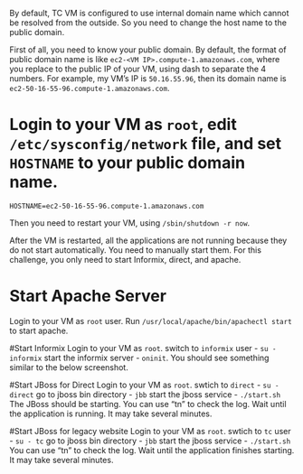 By default, TC VM is configured to use internal domain name which cannot be resolved from the outside. So you need to change the host name to the public domain.


First of all, you need to know your public domain. By default, the format of public domain name is like `ec2-<VM IP>.compute-1.amazonaws.com`, where you replace <VM IP> to the public IP of your VM, using dash to separate the 4 numbers. For example, my VM’s IP is `50.16.55.96`, then its domain name is `ec2-50-16-55-96.compute-1.amazonaws.com`.

# Login to your VM as `root`, edit `/etc/sysconfig/network` file, and set `HOSTNAME` to your public domain name.
```
HOSTNAME=ec2-50-16-55-96.compute-1.amazonaws.com
```
Then you need to restart your VM, using `/sbin/shutdown -r now`.

After the VM is restarted, all the applications are not running because they do not start automatically. You need to manually start them. For this challenge, you only need to start Informix, direct, and apache.

# Start Apache Server
Login to your VM as `root` user. Run `/usr/local/apache/bin/apachectl start` to start apache.

#Start Informix
Login to your VM as `root`. 
switch to `informix` user - `su - informix`
start the informix server - `oninit`. You should see something similar to the below screenshot.
 
#Start JBoss for Direct
Login to your VM as `root`. 
swtich to `direct` - `su - direct`
go to jboss bin directory - `jbb`
start the jboss service - `./start.sh`
The JBoss should be starting. You can use “tn” to check the log. Wait until the application is running. It may take several minutes.

#Start JBoss for legacy website
Login to your VM as `root`. 
swtich to `tc` user - `su - tc`
go to jboss bin directory - `jbb`
start the jboss service - `./start.sh`
You can use “tn” to check the log. Wait until the application finishes starting. It may take several minutes.
 

